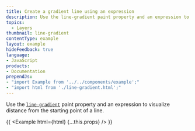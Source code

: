 ```yaml
---
title: Create a gradient line using an expression
description: Use the line-gradient paint property and an expression to visualize distance from the starting point of a line.
topics:
  - Layers
thumbnail: line-gradient
contentType: example
layout: example
hideFeedback: true
language:
- JavaScript
products:
- Documentation
prependJs:
- "import Example from '../../components/example';"
- "import html from './line-gradient.html';"
---
```


Use the [`line-gradient`](https://docs.goong.io/docs/style-spec/layers/#paint-line-line-gradient) paint property and an expression to visualize distance from the starting point of a line.

{{ <Example html={html} {...this.props} /> }}
